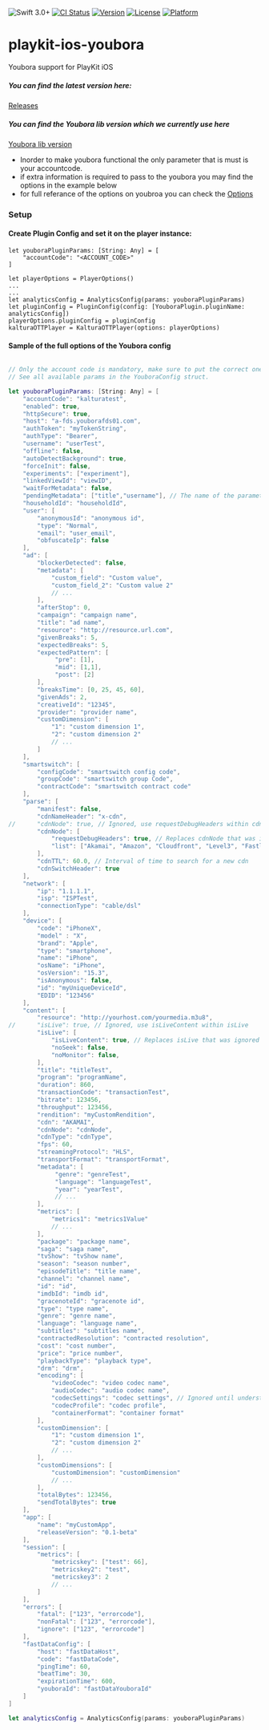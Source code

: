 ![Swift 3.0+](https://img.shields.io/badge/Swift-3.0+-orange.svg)
[![CI Status](https://github.com/kaltura/playkit-ios-youbora/actions/workflows/ci.yml/badge.svg)](https://github.com/kaltura/playkit-ios-youbora/actions/workflows/ci.yml)
[![Version](https://img.shields.io/cocoapods/v/PlayKitYoubora.svg?style=flat)](https://cocoapods.org/pods/PlayKitYoubora)
[![License](https://img.shields.io/cocoapods/l/PlayKitYoubora.svg?style=flat)](https://cocoapods.org/pods/PlayKitYoubora)
[![Platform](https://img.shields.io/cocoapods/p/PlayKitYoubora.svg?style=flat)](https://cocoapods.org/pods/PlayKitYoubora)

# playkit-ios-youbora
Youbora support for PlayKit iOS

##### You can find the latest version here: 

[Releases](https://github.com/kaltura/playkit-ios-youbora/releases)

##### You can find the Youbora lib version which we currently use here

[Youbora lib version](https://github.com/kaltura/playkit-ios-youbora/blob/0938f56a9aa0a145986de976409995bd203ee919/PlayKitYoubora.podspec#L21)


* Inorder to make youbora functional the only parameter that is must is your accountcode.
* if extra information is required to pass to the youbora you may find the options in the example below 
* for full referance of the options on youbroa you can check the [Options](https://bitbucket.org/npaw/lib-plugin-ios/src/master/YouboraLib/plugin/YBOptions.m)

### Setup

#### Create Plugin Config and set it on the player instance:

``` 
let youboraPluginParams: [String: Any] = [
    "accountCode": "<ACCOUNT_CODE>"
]

let playerOptions = PlayerOptions()
...
...
let analyticsConfig = AnalyticsConfig(params: youboraPluginParams)
let pluginConfig = PluginConfig(config: [YouboraPlugin.pluginName: analyticsConfig])
playerOptions.pluginConfig = pluginConfig                 
kalturaOTTPlayer = KalturaOTTPlayer(options: playerOptions)
```

#### Sample of the full options of the Youbora config

```swift

// Only the account code is mandatory, make sure to put the correct one!
// See all available params in the YouboraConfig struct.

let youboraPluginParams: [String: Any] = [
    "accountCode": "kalturatest",
    "enabled": true,
    "httpSecure": true,
    "host": "a-fds.youborafds01.com",
    "authToken": "myTokenString",
    "authType": "Bearer",
    "username": "userTest",
    "offline": false,
    "autoDetectBackground": true,
    "forceInit": false,
    "experiments": ["experiment"],
    "linkedViewId": "viewID",
    "waitForMetadata": false,
    "pendingMetadata": ["title","username"], // The name of the parameters in the request we are waiting for.
    "householdId": "householdId",
    "user": [
        "anonymousId": "anonymous id",
        "type": "Normal",
        "email": "user_email",
        "obfuscateIp": false
    ],
    "ad": [
        "blockerDetected": false,
        "metadata": [
            "custom_field": "Custom value",
            "custom_field_2": "Custom value 2"
            // ...
        ],
        "afterStop": 0,
        "campaign": "campaign name",
        "title": "ad name",
        "resource": "http://resource.url.com",
        "givenBreaks": 5,
        "expectedBreaks": 5,
        "expectedPattern": [
             "pre": [1],
             "mid": [1,1],
             "post": [2]
        ],
        "breaksTime": [0, 25, 45, 60],
        "givenAds": 2,
        "creativeId": "12345",
        "provider": "provider name",
        "customDimension": [
            "1": "custom dimension 1",
            "2": "custom dimension 2"
            // ...
        ]
    ],
    "smartswitch": [
        "configCode": "smartswitch config code",
        "groupCode": "smartswitch group Code",
        "contractCode": "smartswitch contract code"
    ],
    "parse": [
        "manifest": false,
        "cdnNameHeader": "x-cdn",
//      "cdnNode": true, // Ignored, use requestDebugHeaders within cdnNode
        "cdnNode": [
            "requestDebugHeaders": true, // Replaces cdnNode that was ignored outside.
            "list": ["Akamai", "Amazon", "Cloudfront", "Level3", "Fastly", "Highwinds", "Telefonica", "Edgecast", "NosOtt", "Balancer"],
        ],
        "cdnTTL": 60.0, // Interval of time to search for a new cdn
        "cdnSwitchHeader": true
    ],
    "network": [
        "ip": "1.1.1.1",
        "isp": "ISPTest",
        "connectionType": "cable/dsl"
    ],
    "device": [
        "code": "iPhoneX",
        "model" : "X",
        "brand": "Apple",
        "type": "smartphone",
        "name": "iPhone",
        "osName": "iPhone",
        "osVersion": "15.3",
        "isAnonymous": false,
        "id": "myUniqueDeviceId",
        "EDID": "123456"
    ],
    "content": [
        "resource": "http://yourhost.com/yourmedia.m3u8",
//      "isLive": true, // Ignored, use isLiveContent within isLive
        "isLive": [
            "isLiveContent": true, // Replaces isLive that was ignored outside.
            "noSeek": false,
            "noMonitor": false,
        ],
        "title": "titleTest",
        "program": "programName",
        "duration": 860,
        "transactionCode": "transactionTest",
        "bitrate": 123456,
        "throughput": 123456,
        "rendition": "myCustomRendition",
        "cdn": "AKAMAI",
        "cdnNode": "cdnNode",
        "cdnType": "cdnType",
        "fps": 60,
        "streamingProtocol": "HLS",
        "transportFormat": "transportFormat",
        "metadata": [
             "genre": "genreTest",
             "language": "languageTest",
             "year": "yearTest",
             // ...
        ],
        "metrics": [
            "metrics1": "metrics1Value"
            // ...
        ],
        "package": "package name",
        "saga": "saga name",
        "tvShow": "tvShow name",
        "season": "season number",
        "episodeTitle": "title name",
        "channel": "channel name",
        "id": "id",
        "imdbId": "imdb id",
        "gracenoteId": "gracenote id",
        "type": "type name",
        "genre": "genre name",
        "language": "language name",
        "subtitles": "subtitles name",
        "contractedResolution": "contracted resolution",
        "cost": "cost number",
        "price": "price number",
        "playbackType": "playback type",
        "drm": "drm",
        "encoding": [
            "videoCodec": "video codec name",
            "audioCodec": "audio codec name",
            "codecSettings": "codec settings", // Ignored until understood
            "codecProfile": "codec profile",
            "containerFormat": "container format"
        ],
        "customDimension": [
            "1": "custom dimension 1",
            "2": "custom dimension 2"
            // ...
        ],
        "customDimensions": [
            "customDimension": "customDimension"
            // ...
        ],
        "totalBytes": 123456,
        "sendTotalBytes": true
    ],
    "app": [
        "name": "myCustomApp",
        "releaseVersion": "0.1-beta"
    ],
    "session": [
        "metrics": [
            "metricskey": ["test": 66],
            "metricskey2": "test",
            "metricskey3": 2
            // ...
        ]
    ],
    "errors": [
        "fatal": ["123", "errorcode"],
        "nonFatal": ["123", "errorcode"],
        "ignore": ["123", "errorcode"]
    ],
    "fastDataConfig": [
        "host": "fastDataHost",
        "code": "fastDataCode",
        "pingTime": 60,
        "beatTime": 30,
        "expirationTime": 600,
        "youboraId": "fastDataYouboraId"
    ]
]

let analyticsConfig = AnalyticsConfig(params: youboraPluginParams)


```
